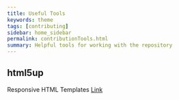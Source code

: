```yaml
---
title: Useful Tools
keywords: theme
tags: [contributing]
sidebar: home_sidebar
permalink: contributionTools.html
summary: Helpful tools for working with the repository
---
```


## html5up
Responsive HTML Templates
[Link](https://html5up.net/)